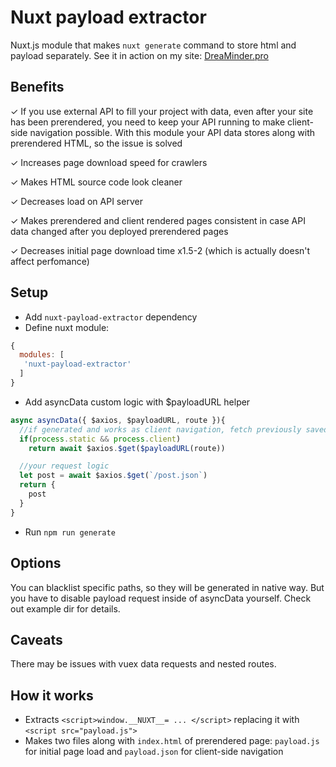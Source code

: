 # Nuxt payload extractor

Nuxt.js module that makes `nuxt generate` command to store html and payload separately. See it in action on my site: [DreaMinder.pro](https://DreaMinder.pro)

## Benefits

✓ If you use external API to fill your project with data, even after your site has been prerendered, you need to keep your API running to make client-side navigation possible. With this module your API data stores along with prerendered HTML, so the issue is solved

✓ Increases page download speed for crawlers

✓ Makes HTML source code look cleaner

✓ Decreases load on API server

✓ Makes prerendered and client rendered pages consistent in case API data changed after you deployed prerendered pages

✓ Decreases initial page download time x1.5-2 (which is actually doesn't affect perfomance)

## Setup
- Add `nuxt-payload-extractor` dependency
- Define nuxt module:

```js
{
  modules: [
   'nuxt-payload-extractor'
  ]
}
```

- Add asyncData custom logic with $payloadURL helper

```js
async asyncData({ $axios, $payloadURL, route }){
  //if generated and works as client navigation, fetch previously saved static JSON payload 
  if(process.static && process.client)
    return await $axios.$get($payloadURL(route))

  //your request logic
  let post = await $axios.$get(`/post.json`)
  return {
    post
  }
}
```

- Run `npm run generate`

## Options

You can blacklist specific paths, so they will be generated in native way. But you have to disable payload request inside of asyncData yourself. Check out example dir for details.

## Caveats

There may be issues with vuex data requests and nested routes.

## How it works

- Extracts `<script>window.__NUXT__= ... </script>` replacing it with `<script src="payload.js">`
- Makes two files along with `index.html` of prerendered page: `payload.js` for initial page load and `payload.json` for client-side navigation
